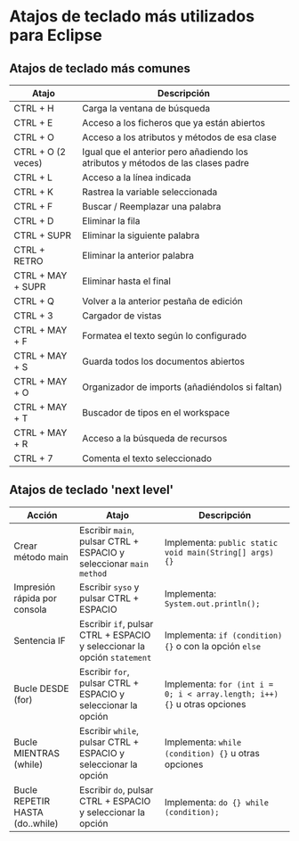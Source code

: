 # Atajos de teclado más utilizados para Eclipse

## Atajos de teclado más comunes
| Atajo | Descripción |
|-------|------------|
| CTRL + H | Carga la ventana de búsqueda |
| CTRL + E | Acceso a los ficheros que ya están abiertos |
| CTRL + O | Acceso a los atributos y métodos de esa clase |
| CTRL + O (2 veces) | Igual que el anterior pero añadiendo los atributos y métodos de las clases padre |
| CTRL + L | Acceso a la línea indicada |
| CTRL + K | Rastrea la variable seleccionada |
| CTRL + F | Buscar / Reemplazar una palabra |
| CTRL + D | Eliminar la fila |
| CTRL + SUPR | Eliminar la siguiente palabra |
| CTRL + RETRO | Eliminar la anterior palabra |
| CTRL + MAY + SUPR | Eliminar hasta el final |
| CTRL + Q | Volver a la anterior pestaña de edición |
| CTRL + 3 | Cargador de vistas |
| CTRL + MAY + F | Formatea el texto según lo configurado |
| CTRL + MAY + S | Guarda todos los documentos abiertos |
| CTRL + MAY + O | Organizador de imports (añadiéndolos si faltan) |
| CTRL + MAY + T | Buscador de tipos en el workspace |
| CTRL + MAY + R | Acceso a la búsqueda de recursos |
| CTRL + 7 | Comenta el texto seleccionado |

## Atajos de teclado 'next level'
| Acción | Atajo | Descripción |
|--------|-------|-------------|
| Crear método main | Escribir `main`, pulsar CTRL + ESPACIO y seleccionar `main method` | Implementa: `public static void main(String[] args) {}` |
| Impresión rápida por consola | Escribir `syso` y pulsar CTRL + ESPACIO | Implementa: `System.out.println();` |
| Sentencia IF | Escribir `if`, pulsar CTRL + ESPACIO y seleccionar la opción `statement` | Implementa: `if (condition) {}` o con la opción `else` |
| Bucle DESDE (for) | Escribir `for`, pulsar CTRL + ESPACIO y seleccionar la opción | Implementa: `for (int i = 0; i < array.length; i++) {}` u otras opciones |
| Bucle MIENTRAS (while) | Escribir `while`, pulsar CTRL + ESPACIO y seleccionar la opción | Implementa: `while (condition) {}` u otras opciones |
| Bucle REPETIR HASTA (do..while) | Escribir `do`, pulsar CTRL + ESPACIO y seleccionar la opción | Implementa: `do {} while (condition);` |
